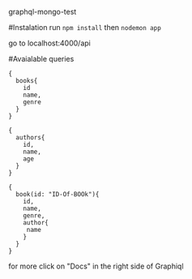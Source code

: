 graphql-mongo-test

#Instalation
run `npm install` then `nodemon app`

go to localhost:4000/api

#Avaialable queries
```
{
  books{
    id
    name,
    genre
  }
}
```

```
{
  authors{
    id,
    name,
    age
  }
}
```

```
{
  book(id: "ID-Of-BOOk"){
    id,
    name,
    genre,
    author{
     name
    }
  }
}
```

for more click on "Docs" in the right side of Graphiql
